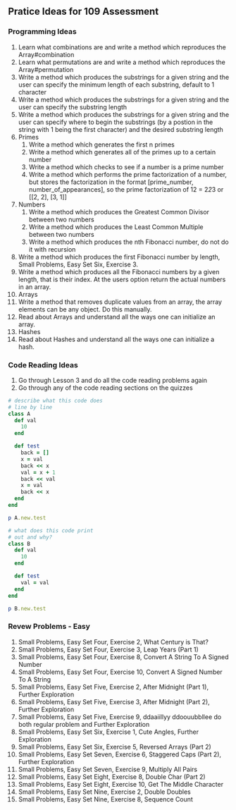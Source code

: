 ## Pratice Ideas for 109 Assessment

### Programming Ideas
1.  Learn what combinations are and write a method which reproduces the Array#combination
2.  Learn what permutations are and write a method which reproduces the Array#permutation
3.  Write a method which produces the substrings for a given string and the user can specify
the minimum length of each substring, default to 1 character
4.  Write a method which produces the substrings for a given string and the user can specify
the substring length
5.  Write a method which produces the substrings for a given string and the user can specify
where to begin the substrings (by a postion in the string with 1 being the first character)
and the desired substring length
6.  Primes
	1.  Write a method which generates the first n primes
	2.  Write a method which generates all of the primes up to a certain number
	3.  Write a method which checks to see if a number is a prime number
	4.  Write a method which performs the prime factorization of a number, but
	stores the factorization in the format [prime_number, number_of_appearances],
	so the prime factorization of 12 = 2*2*3 or [[2, 2], [3, 1]]
7.  Numbers
	1.  Write a method which produces the Greatest Common Divisor between two numbers
	2.  Write a method which produces the Least Common Multiple between two numbers
	3.  Write a method which produces the nth Fibonacci number, do not do it with recursion
  4.  Write a method which produces the first Fibonacci number by length, Small Problems, Easy
  Set Six, Exercise 3.
  5.  Write a method which produces all the Fibonacci numbers by a given length, that is their
  index.  At the users option return the actual numbers in an array.
8.  Arrays
  1.  Write a method that removes duplicate values from an array, the array elements can be any
  object.  Do this manually.
  2.  Read about Arrays and understand all the ways one can initialize an array.
9.  Hashes
  1.  Read about Hashes and understand all the ways one can initialize a hash.

### Code Reading Ideas
1.  Go through Lesson 3 and do all the code reading problems again
2.  Go through any of the code reading sections on the quizzes

```ruby
# describe what this code does
# line by line
class A
  def val
    10
  end

  def test
    back = []
    x = val
    back << x
    val = x + 1
    back << val
    x = val
    back << x
  end
end

p A.new.test

# what does this code print
# out and why?
class B
  def val
    10
  end

  def test
    val = val
  end
end

p B.new.test
```

### Revew Problems - Easy
1.  Small Problems, Easy Set Four, Exercise 2, What Century is That?
2.  Small Problems, Easy Set Four, Exercise 3, Leap Years (Part 1)
3.  Small Problems, Easy Set Four, Exercise 8, Convert A String To A Signed Number
4.  Small Problems, Easy Set Four, Exercise 10, Convert A Signed Number To A String
5.  Small Problems, Easy Set Five, Exercise 2, After Midnight (Part 1), Further Exploration
6.  Small Problems, Easy Set Five, Exercise 3, After Midnight (Part 2), Further Exploration
7.  Small Problems, Easy Set Five, Exercise 9, ddaaiillyy ddoouubbllee do both regular problem and Further Exploration
8.  Small Problems, Easy Set Six, Exercise 1, Cute Angles, Further Exploration
9.  Small Problems, Easy Set Six, Exercise 5, Reversed Arrays (Part 2)
10. Small Problems, Easy Set Seven, Exercise 6, Staggered Caps (Part 2), Further Exploration
11. Small Problems, Easy Set Seven, Exercise 9, Multiply All Pairs
12. Small Problems, Easy Set Eight, Exercise 8, Double Char (Part 2)
13. Small Problems, Easy Set Eight, Exercise 10, Get The Middle Character
14. Small Problems, Easy Set Nine, Exercise 2, Double Doubles
15. Small Problems, Easy Set Nine, Exercise 8, Sequence Count

